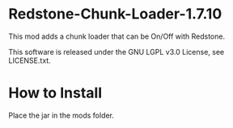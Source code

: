 # Redstone-Chunk-Loader-1.7.10
This mod adds a chunk loader that can be On/Off with Redstone.

This software is released under the GNU LGPL v3.0 License, see LICENSE.txt.

# How to Install
Place the jar in the mods folder.
